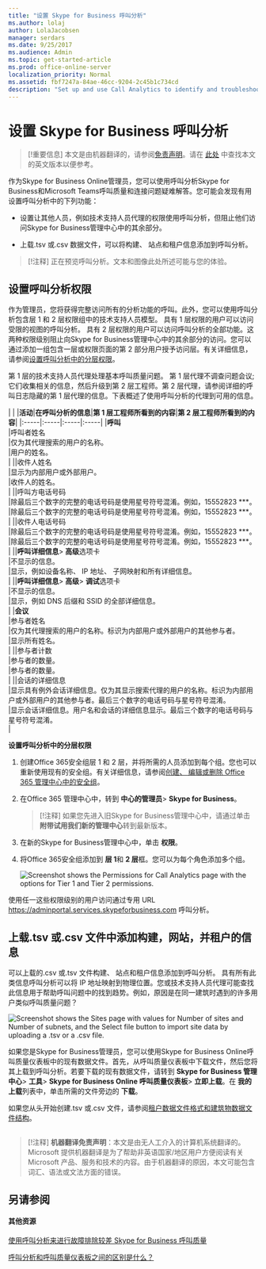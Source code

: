 ```yaml
---
title: "设置 Skype for Business 呼叫分析"
ms.author: lolaj
author: LolaJacobsen
manager: serdars
ms.date: 9/25/2017
ms.audience: Admin
ms.topic: get-started-article
ms.prod: office-online-server
localization_priority: Normal
ms.assetid: fbf7247a-84ae-46cc-9204-2c45b1c734cd
description: "Set up and use Call Analytics to identify and troubleshoot Skype for Business and Microsoft Teams call quality problems."
---
```


# 设置 Skype for Business 呼叫分析

> [!重要信息]
> 本文是由机器翻译的，请参阅[免责声明](fbf7247a-84ae-46cc-9204-2c45b1c734cd.md#MT_Footer)。请在 [此处](https://support.office.com/en-us/article/fbf7247a-84ae-46cc-9204-2c45b1c734cd) 中查找本文的英文版本以便参考。
  
作为Skype for Business Online管理员，您可以使用呼叫分析Skype for Business和Microsoft Teams呼叫质量和连接问题疑难解答。您可能会发现有用设置呼叫分析中的下列功能：
  
- 设置让其他人员，例如技术支持人员代理的权限使用呼叫分析，但阻止他们访问Skype for Business管理中心中的其余部分。
    
- 上载.tsv 或.csv 数据文件，可以将构建、 站点和租户信息添加到呼叫分析。
    
> [!注释]
> 正在预览呼叫分析。文本和图像此处所述可能与您的体验。 
  
## 设置呼叫分析权限
<a name="BKMK_SetCAPerms"> </a>

作为管理员，您将获得完整访问所有的分析功能的呼叫。此外，您可以使用呼叫分析包含层 1 和 2 层权限组中的技术支持人员模型。 具有 1 层权限的用户可以访问受限的视图的呼叫分析。 具有 2 层权限的用户可以访问呼叫分析的全部功能。这两种权限级别阻止向Skype for Business管理中心中的其余部分的访问。您可以通过添加一组包含一层或权限页面的第 2 部分用户授予访问层。有关详细信息，请参阅[设置呼叫分析中的分层权限](fbf7247a-84ae-46cc-9204-2c45b1c734cd.md#BKMK_SetUpTier)。
  
第 1 层的技术支持人员代理处理基本呼叫质量问题。 第 1 层代理不调查问题会议;它们收集相关的信息，然后升级到第 2 层工程师。第 2 层代理，请参阅详细的呼叫日志隐藏的第 1 层代理的信息。下表概述了使用呼叫分析的代理到可用的信息。
  
|
|
|**活动**|**在呼叫分析的信息**|**第 1 层工程师所看到的内容**|**第 2 层工程师所看到的内容**|
|:-----|:-----|:-----|:-----|
|**呼叫** <br/> |呼叫者姓名  <br/> |仅为其代理搜索的用户的名称。  <br/> |用户的姓名。  <br/> |
||收件人姓名  <br/> |显示为内部用户或外部用户。  <br/> |收件人的姓名。  <br/> |
||呼叫方电话号码  <br/> |除最后三个数字的完整的电话号码是使用星号符号混淆。例如，15552823 ***。  <br/> |除最后三个数字的完整的电话号码是使用星号符号混淆。例如，15552823 ***。  <br/> |
||收件人电话号码  <br/> |除最后三个数字的完整的电话号码是使用星号符号混淆。例如，15552823 ***。  <br/> |除最后三个数字的完整的电话号码是使用星号符号混淆。例如，15552823 ***。  <br/> |
||**呼叫详细信息**> **高级**选项卡  <br/> |不显示的信息。  <br/> |显示，例如设备名称、 IP 地址、 子网映射和所有详细信息。  <br/> |
||**呼叫详细信息**> **高级**> **调试**选项卡  <br/> |不显示的信息。  <br/> |显示，例如 DNS 后缀和 SSID 的全部详细信息。  <br/> |
|**会议** <br/> |参与者姓名  <br/> |仅为其代理搜索的用户的名称。标识为内部用户或外部用户的其他参与者。  <br/> |显示所有姓名。  <br/> |
||参与者计数  <br/> |参与者的数量。  <br/> |参与者的数量。  <br/> |
||会话的详细信息  <br/> |显示具有例外会话详细信息。仅为其显示搜索代理的用户的名称。标识为内部用户或外部用户的其他参与者。最后三个数字的电话号码与星号符号混淆。  <br/> |显示会话详细信息。用户名和会话的详细信息显示。最后三个数字的电话号码与星号符号混淆。  <br/> |
   
 **设置呼叫分析中的分层权限**
  
1. 创建Office 365安全组层 1 和 2 层，并将所需的人员添加到每个组。您也可以重新使用现有的安全组。有关详细信息，请参阅[创建、 编辑或删除 Office 365 管理中心中的安全组](https://support.office.com/article/55c96b32-e086-4c9e-948b-a018b44510cb)。
    
2. 在Office 365 管理中心中，转到 **中心的管理员**> **Skype for Business**。
    
    > [!注释]
    > 如果您先进入旧Skype for Business管理中心中，请通过单击 **附带试用我们新的管理中心**转到最新版本。 
  
3. 在新的Skype for Business管理中心中，单击 **权限**。
    
4. 将Office 365安全组添加到 **层 1**和 **2 层**框。您可以为每个角色添加多个组。
    
     ![Screenshot shows the Permissions for Call Analytics page with the options for Tier 1 and Tier 2 permissions.](../images/ed5b6b05-b407-4363-8cf0-a6e79027f64b.png)
  
使用任一这些权限级别的用户访问通过专用 URL https://adminportal.services.skypeforbusiness.com 呼叫分析。
  
## 上载.tsv 或.csv 文件中添加构建，网站，并租户的信息
<a name="BKMK_UploadFiles"> </a>

可以上载的.csv 或.tsv 文件构建、 站点和租户信息添加到呼叫分析。 具有所有此类信息呼叫分析可以将 IP 地址映射到物理位置。您或技术支持人员代理可能查找此信息用于帮助呼叫问题中的找到趋势。例如，原因是在同一建筑时遇到的许多用户类似呼叫质量问题？
  
![Screenshot shows the Sites page with values for Number of sites and Number of subnets, and the Select file button to import site data by uploading a .tsv or a .csv file.](../images/b2f3a5cb-32b5-4f60-a9af-0691aa6ff1e8.png)
  
如果您是Skype for Business管理员，您可以使用Skype for Business Online呼叫质量仪表板中的现有数据文件。首先，从呼叫质量仪表板中下载文件，然后您将其上载到呼叫分析。若要下载的现有数据文件，请转到 **Skype for Business 管理中心**> **工具**> **Skype for Business Online 呼叫质量仪表板**> **立即上载**。在 **我的上载**列表中，单击所需的文件旁边的 **下载**。
  
如果您从头开始创建.tsv 或.csv 文件，请参阅[租户数据文件格式和建筑物数据文件结构](turning-on-and-using-call-quality-dashboard-for-microsoft-teams-and-skype-for-bu.md#BKMK_TenantDataFile)。
  
## 
<a name="MT_Footer"> </a>

> [!注释]
> **机器翻译免责声明**：本文是由无人工介入的计算机系统翻译的。Microsoft 提供机器翻译是为了帮助非英语国家/地区用户方便阅读有关 Microsoft 产品、服务和技术的内容。由于机器翻译的原因，本文可能包含词汇、语法或文法方面的错误。 
  
## 另请参阅
<a name="MT_Footer"> </a>

#### 其他资源

[使用呼叫分析来进行故障排除较差 Skype for Business 呼叫质量](use-call-analytics-to-troubleshoot-poor-skype-for-business-call-quality.md)
  
[呼叫分析和呼叫质量仪表板之间的区别是什么？](what-s-the-difference-between-call-analytics-and-call-quality-dashboard.md)

